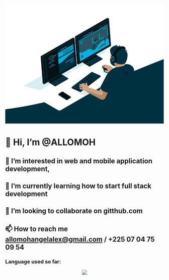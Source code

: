 <div align="center">
<!--   ![image](https://github.com/ALLOMOH/ALLOMOH/blob/main/code.gif?raw=true) -->
  <img src="https://github.com/ALLOMOH/ALLOMOH/blob/main/code.gif?raw=true">
</div>


🙌 Hi, I’m @ALLOMOH
=====================
## 👀 I’m interested in web and mobile application development,
## 🌱 I’m currently learning how to start full stack development
## 💞️ I’m looking to collaborate on gitthub.com
## 📫 How to reach me allomohangelalex@gmail.com / +225 07 04 75 09 54
  
### Language used so far:
<p align="center">
    <img src="https://skillicons.dev/icons?i=git,windows,linux,html,css,javascript,expressjs,java,python,django,sqlite,mongodb,figma,docker,c,cpp,vscode,idea,kotlin,flutter,dart,typescript,nodejs,nextjs,react,php,laravel" />
</p>

<!---
ALLOMOH/ALLOMOH is a ✨ special ✨ repository because its `README.md` (this file) appears on your GitHub profile.
You can click the Preview link to take a look at your changes.
--->

